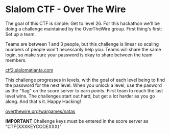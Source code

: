 # Slalom CTF - Over The Wire

The goal of this CTF is simple: Get to level 26.  For this hackathon we'll be doing a challenge maintained by the OverTheWire group. First thing's first: Set up a team.

Teams are between 1 and 3 people, but this challenge is linear so scaling numbers of people won't necessarily help you.  Teams will share the same login, so make sure your password is okay to share between the team members.

[ctf2.slalomatlanta.com](http://ctf2.slalomatlanta.com/)

This challenge progresses in levels, with the goal of each level being to find the password for the next level.  When you unlock a level, use the pasword as the "flag" on the score server to earn points.  First team to reach the last level wins. The challenges start out hard, but get a lot harder as you go along. And that's it. Happy Hacking! 

[overthewire.org/wargames/natas](http://overthewire.org/wargames/natas/)

**IMPORTANT** Challenge keys must be entered in the score server as "CTF{XXXKEYCODEXXX}"
